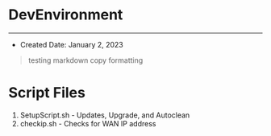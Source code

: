 # DevEnvironment
---
- Created Date: January 2, 2023
> testing markdown copy formatting
# Script Files
1. SetupScript.sh - Updates, Upgrade, and Autoclean
2. checkip.sh - Checks for WAN IP address
